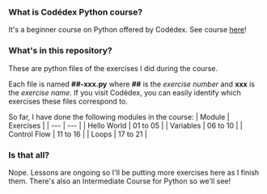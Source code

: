 ### What is Codédex Python course?
It's a beginner course on Python offered by Codédex. See course [here](https://www.codedex.io/python)!

### What's in this repository?
These are python files of the exercises I did during the course.

Each file is named **##-xxx.py** where **##** is the *exercise number* and **xxx** is the *exercise name*. If you visit Codédex, you can easily identify which exercises these files correspond to.

So far, I have done the following modules in the course:
| Module  | Exercises |
| --- | --- |
| Hello World  | 01 to 05  |
| Variables  | 06 to 10  |
| Control Flow  | 11 to 16  |
| Loops  | 17 to 21  |

### Is that all?
Nope. Lessons are ongoing so I'll be putting more exercises here as I finish them. There's also an Intermediate Course for Python so we'll see!

